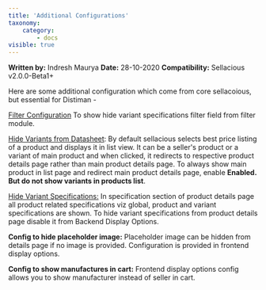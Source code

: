 ```yaml
---
title: 'Additional Configurations'
taxonomy:
    category:
        - docs
visible: true
---
```


**Written by:** Indresh Maurya
**Date:** 28-10-2020
**Compatibility:** Sellacious v2.0.0-Beta1+

Here are some additional configuration which come from core sellacoious, but essential for Distiman -

[Filter Configuration](https://www.sellacious.com/documentation-v2#/learn/frontend-product-filter/filter-configurations) To show hide variant specifications filter field from filter module.

[Hide Variants from Datasheet](https://www.sellacious.com/documentation-v2#/learn/global-configurations/general-tab): By default sellacious selects best price listing of a product and displays it in list view. It can be a seller's product or a variant of main product and when clicked, it redirects to respective product details page rather than main product details page. To always show main product in list page and redirect main product details page, enable **Enabled. But do not show variants in products list**.

[Hide Variant Specifications:](https://www.sellacious.com/documentation-v2#/learn/global-configurations/backend-display-options) In specification section of product details page all product related specifications  viz global, product and variant specifications are shown. To hide variant specifications from product details page disable it from Backend Display Options.

**Config to hide placeholder image:** Placeholder image can be hidden from details page if no image is provided. Configuration is provided in frontend display options.

**Config to show manufactures in cart:** Frontend display options config allows you to show manufacturer instead of seller in cart.